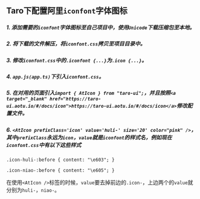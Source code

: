 ## Taro下配置阿里`iconfont`字体图标
##### 1. 添加需要的`iconfont`字体图标至自己项目中，使用`Unicode`下载压缩包至本地。
##### 2. 将下载的文件解压，将`iconfont.css`拷贝至项目目录中。
##### 3. 修改`iconfont.css`中的`.iconfont {...}`为`.icon {...}`。
##### 4. `app.js(app.ts)`下引入`iconfont.css`。
##### 5. 在对用的页面引入`import { AtIcon } from "taro-ui";`，并且按照`<a target="_blank" href="https://taro-ui.aotu.io/#/docs/icon">https://taro-ui.aotu.io/#/docs/icon</a>`修改配置文件。
##### 6. `<AtIcon prefixClass='icon' value='huli-' size='20' color="pink" />`，其中`prefixClass`永远为`icon`，`value`就是`iconfont`的样式名，例如现在`iconfont.css`中有以下这些样式
```
.icon-huli-:before { content: "\e603"; }

.icon-niao-:before { content: "\e605"; }
```
在使用`<AtIcon />`标签的时候，`value`要去掉前边的`.icon-`，上边两个的`value`就分别为`huli-`，`niao-`。
